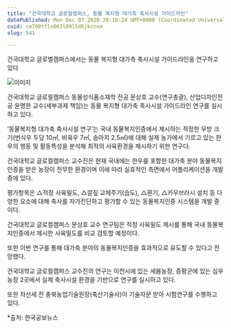 ```yaml
---
title: "건국대학교 글로컬캠퍼스, 동물 복지형 대가축 축사시설 가이드라인"
datePublished: Mon Dec 07 2020 20:18:24 GMT+0000 (Coordinated Universal Time)
cuid: cm700tflv003l09l5d6jkcnxm
slug: 541

---
```



건국대학교 글로벌캠퍼스에서는 동물 복지형 대가촉 축사시설 가이드라인을 연구하고 있다

![이미지](https://cdn.hashnode.com/res/hashnode/image/upload/v1739250458236/f05831b2-510c-4652-84f0-e42fb803dca2.jpeg)

건국대학교 글로컬캠퍼스 동물성식품소재학 전공 문상호 교수(연구총괄), 산업디자인전공 윤명한 교수(세부과제 책임)는 동물 복지형 대가축 축사시설 가이드라인 연구를 실시하고 있다.

‘동물복지형 대가축 축사시설 연구’는 국내 동물복지인증에서 제시하는 적정한 우방 크기(번식우 두당 10㎡, 비육우 7㎡, 송아지 2.5㎡)에 대해 실제 농가에서 기르고 있는 한우의 행동 및 활동특성을 분석해 최적의 사육환경을 제시하기 위한 연구다.

건국대학교 글로컬캠퍼스 교수진은 현재 국내에는 한우를 포함한 대가축 분야 동물복지인증을 받은 농장이 전무한 환경이며 이에 따라 실효적인 측면에서 어플리케이션을 개발 중에 있다.

평가항목은 △적정 사육밀도, △깔짚 교체주기(습도), △환기, △카우브러시 설치 등 다양한 요소에 대해 축사를 자가진단하고 평가할 수 있는 동물복지인증 시스템을 개발 중이다.

건국대학교 글로컬캠퍼스 문상호 교수 연구팀은 적정 사육밀도 제시를 통해 국내 동물복지인증에서 제시한 사육밀도를 비교 검토할 예정이다.

또한 이번 연구를 통해 대가축 분야의 동물복지인증을 효과적으로 유도할 수 있다고 전망했다.

건국대학교 글로컬캠퍼스 교수진의 연구는 이천시에 있는 세봄농장, 증평군에 있는 심우농장 2곳에서 실제 축사시설 환경을 기반으로 연구를 실시하고 있다.

또한 차선세 전 충북농업기술원장(축산기술사)이 기술자문 받아 시험연구를 수행하고 있다.

*출처: 한국공보뉴스